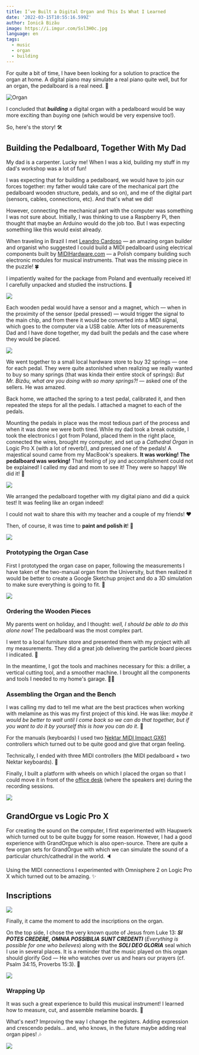 ```yaml
---
title: I’ve Built a Digital Organ and This Is What I Learned
date: '2022-03-15T10:55:16.599Z'
author: Ionică Bizău
image: https://i.imgur.com/Ssl3H0c.jpg
language: en
tags:
  - music
  - organ
  - building
---
```



For quite a bit of time, I have been looking for a solution to practice the organ at home. A digital piano may simulate a real piano quite well, but for an organ, the pedalboard is a real need. :musical_keyboard:

![Organ](https://i.imgur.com/zPUEEer.jpeg)

I concluded that _**building**_ a digital organ with a pedalboard would be way more exciting than _buying_ one (which would be very expensive too!).

So, here's the story! :hammer_and_wrench:

## Building the Pedalboard, Together With My Dad

My dad is a carpenter. Lucky me! When I was a kid, building my stuff in my dad's workshop was a lot of fun!

I was expecting that for building a pedalboard, we would have to join our forces together: my father would take care of the mechanical part (the pedalboard wooden structure, pedals, and so on), and me of the digital part (sensors, cables, connections, etc). And that's what we did!

However, connecting the mechanical part with the computer was something I was not sure about. Initially, I was thinking to use a Raspberry Pi, then thought that maybe an Arduino would do the job too. But I was expecting something like this would exist already.

When traveling in Brazil I met [Leandro Cardoso](https://www.instagram.com/orgaosleandroharcardoso/) — an amazing organ builder and organist who suggested I could build a MIDI pedalboard using electrical components built by [MIDIHardware.com](https://midi-hardware.com) — a Polish company building such electronic modules for musical instruments. That was the missing piece in the puzzle! :four_leaf_clover:

I impatiently waited for the package from Poland and eventually received it! I carefully unpacked and studied the instructions. :page_with_curl:

![](https://i.imgur.com/bcDT55p.png)

Each wooden pedal would have a sensor and a magnet, which — when in the proximity of the sensor (pedal pressed) — would trigger the signal to the main chip, and from there it would be converted into a MIDI signal, which goes to the computer via a USB cable. After lots of measurements Dad and I have done together, my dad built the pedals and the case where they would be placed.

![](https://i.imgur.com/LYTRJYo.jpg)

We went together to a small local hardware store to buy 32 springs — one for each pedal. They were quite astonished when realizing we really wanted to buy so many springs (that was kinda their entire stock of springs): _But Mr. Bizău, what are you doing with so many springs?!_ — asked one of the sellers. He was amazed.

Back home, we attached the spring to a test pedal, calibrated it, and then repeated the steps for all the pedals. I attached a magnet to each of the pedals.

Mounting the pedals in place was the most tedious part of the process and when it was done we were both tired. While my dad took a break outside, I took the electronics I got from Poland, placed them in the right place, connected the wires, brought my computer, and set up a _Cathedral Organ_ in Logic Pro X (with a lot of reverb!), and pressed one of the pedals! A majestical sound came from my MacBook's speakers. **It was working! The pedalboard was working!** That feeling of joy and accomplishment could not be explained! I called my dad and mom to see it! They were so happy! We did it! :tada:

![](https://i.imgur.com/eyapNdQ.jpg)

We arranged the pedalboard together with my digital piano and did a quick test! It was feeling like an organ indeed!

I could not wait to share this with my teacher and a couple of my friends! :heart:

Then, of course, it was time to **paint and polish it**! :art:

![](https://i.imgur.com/M0fZcDs.jpg)

### Prototyping the Organ Case

First I prototyped the organ case on paper, following the measurements I have taken of the two-manual organ from the University, but then realized it would be better to create a Google Sketchup project and do a 3D simulation to make sure everything is going to fit. :triangular_ruler:

![](https://i.imgur.com/JhzJf4Z.jpg)

### Ordering the Wooden Pieces

My parents went on holiday, and I thought: _well, I should be able to do this alone now!_ The pedalboard was the most complex part.

I went to a local furniture store and presented them with my project with all my measurements. They did a great job delivering the particle board pieces I indicated. :page_facing_up:

In the meantime, I got the tools and machines necessary for this: a driller, a vertical cutting tool, and a smoother machine. I brought all the components and tools I needed to my home's garage. :construction_worker_man:

### Assembling the Organ and the Bench

I was calling my dad to tell me what are the best practices when working with melamine as this was my first project of this kind. He was like: _maybe it would be better to wait until I come back so we can do that together, but if you want to do it by yourself this is how you can do it_. :rocket:

For the manuals (keyboards) I used two [Nektar MIDI Impact GX61](https://kytary.ro/nektar-technology-impact-gx61/HN210449/) controllers which turned out to be quite good and give that organ feeling.

Technically, I ended with three MIDI controllers (the MIDI pedalboard + two Nektar keyboards). :musical_keyboard:

Finally, I built a platform with wheels on which I placed the organ so that I could move it in front of the [office desk](https://birou-reglabil.ro/birouri-reglabile-pe-inaltime/) (where the speakers are) during the recording sessions.

![](https://i.imgur.com/SQIm6M2.jpg)

## GrandOrgue vs Logic Pro X

For creating the sound on the computer, I first experimented with Haupwerk which turned out to be quite buggy for some reason. However, I had a good experience with GrandOrgue which is also open-source. There are quite a few organ sets for GrandOrgue with which we can simulate the sound of a particular church/cathedral in the world. :speaker:

Using the MIDI connections I experimented with Omnisphere 2 on Logic Pro X which turned out to be amazing. :sparkles:

## Inscriptions

![](https://i.imgur.com/R4YRQEE.jpeg)

Finally, it came the moment to add the inscriptions on the organ.

On the top side, I chose the very known quote of Jesus from Luke 13: _**SI POTES CREDERE, OMNIA POSSIBILIA SUNT CREDENTI**_ (_Everything is possible for one who believes_) along with the _**SOLI DEO GLORIA**_ seal which I use in several places. It is a reminder that the music played on this organ should glorify God — He who watches over us and hears our prayers (cf. Psalm 34:15, Proverbs 15:3). :pray:

![](https://i.imgur.com/flOp8Kx.jpeg)

### Wrapping Up

It was such a great experience to build this musical instrument! I learned how to measure, cut, and assemble melamine boards. :hammer:

What's next? Improving the way I change the registers. Adding expression and crescendo pedals... and, who knows, in the future maybe adding real organ pipes! :notes:

![](https://i.imgur.com/Ssl3H0c.jpg)

<script>
    window.BloggifyPage.available_languages = { en: 43, ro: 44 }
    window.checkLanguage()
</script>
